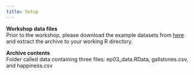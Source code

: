 ```yaml
---
title: Setup
---
```


__Workshop data files__  
Prior to the workshop, please download the example datasets from [here](https://cloudstor.aarnet.edu.au/plus/s/VlOGpIJnaFPl1qd/download) and extract the archive to your working R directory.

__Archive contents__  
Folder called data containing three files: ep03_data.RData, gallstones.csv, and happiness.csv

